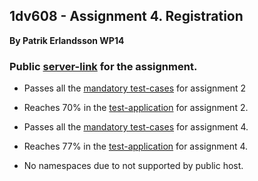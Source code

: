 ## 1dv608 - Assignment 4. Registration

**By Patrik Erlandsson WP14**

### Public [server-link](http://pe22dw.net84.net) for the assignment. 

* Passes all the [mandatory test-cases](https://github.com/dntoll/1DV608/blob/master/Assignments/Assignment_2/Assignment2_Test_Cases_Mandatory.md) for assignment 2
* Reaches 70% in the [test-application](http://csquiz.lnu.se:82/) for assignment 2.

* Passes all the [mandatory test-cases](https://github.com/dntoll/1DV608/blob/master/Assignments/Assignment_4/TestCases.md) for assignment 4.
* Reaches 77% in the [test-application](http://csquiz.lnu.se:83/) for assignment 4.

* No namespaces due to not supported by public host.
